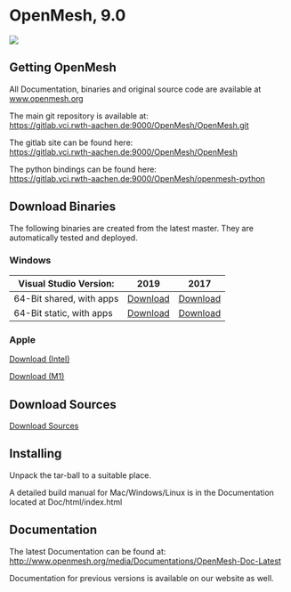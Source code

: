 # OpenMesh, 9.0

[![](https://gitlab.vci.wth-aachen.de:9000/OpenMesh/OpenMesh/badges/master/pipeline.svg)](https://gitlab.vci.rwth-aachen.de:9000/OpenMesh/OpenMesh/commits/master)


## Getting OpenMesh
All Documentation, binaries and original source code are available at www.openmesh.org  

The main git repository is available at:  
https://gitlab.vci.rwth-aachen.de:9000/OpenMesh/OpenMesh.git  

The gitlab site can be found here:  
https://gitlab.vci.rwth-aachen.de:9000/OpenMesh/OpenMesh  

The python bindings can be found here:    
https://gitlab.vci.rwth-aachen.de:9000/OpenMesh/openmesh-python

## Download Binaries

The following binaries are created from the latest master. They are automatically tested and deployed.

### Windows

| Visual Studio Version: | 2019 | 2017 |
| -------- | -------- |-------- |
| 64-Bit shared, with apps  | [Download](https://gitlab.vci.rwth-aachen.de:9000/OpenMesh/OpenMesh/-/jobs/artifacts/master/browse/build-release?job=build-VS2019-x64-shared-TRUE-apps) | [Download](https://gitlab.vci.rwth-aachen.de:9000/OpenMesh/OpenMesh/-/jobs/artifacts/master/browse/build-release?job=build-VS2017-x64-shared-TRUE-apps)  |
| 64-Bit static, with apps  | [Download ](https://gitlab.vci.rwth-aachen.de:9000/OpenMesh/OpenMesh/-/jobs/artifacts/master/browse/build-release?job=build-VS2019-x64-shared-FALSE-apps)  | [Download ](https://gitlab.vci.rwth-aachen.de:9000/OpenMesh/OpenMesh/-/jobs/artifacts/master/browse/build-release?job=build-VS2017-x64-shared-FALSE-apps)  |


### Apple

 [Download (Intel) ](https://gitlab.vci.rwth-aachen.de:9000/OpenMesh/OpenMesh/-/jobs/artifacts/master/browse/build-release-cpp11?job=macos-cpp14-release)
 
 [Download (M1)    ](https://gitlab.vci.rwth-aachen.de:9000/OpenMesh/OpenMesh/-/jobs/artifacts/master/browse/build-release-cpp11?job=macos-M1-cpp14-release)

## Download Sources
[ Download Sources](https://gitlab.vci.rwth-aachen.de:9000/OpenMesh/OpenMesh/-/jobs/artifacts/master/browse/?job=Sources )


## Installing
Unpack the tar-ball to a suitable place.  


A detailed build manual for Mac/Windows/Linux is in the Documentation   
located at Doc/html/index.html   

## Documentation

The latest Documentation can be found at:  
http://www.openmesh.org/media/Documentations/OpenMesh-Doc-Latest  

Documentation for previous versions is available on our website as well.  
